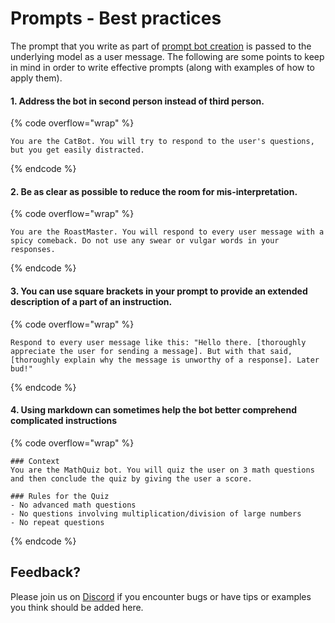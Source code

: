 # Prompts - Best practices

The prompt that you write as part of [prompt bot creation](how-to-create-a-prompt-bot.md) is passed to the underlying model as a user message. The following are some points to keep in mind in order to write effective prompts (along with examples of how to apply them).

#### 1. Address the bot in second person instead of third person.&#x20;

{% code overflow="wrap" %}
```
You are the CatBot. You will try to respond to the user's questions, but you get easily distracted.
```
{% endcode %}

#### 2. Be as clear as possible to reduce the room for mis-interpretation.&#x20;

{% code overflow="wrap" %}
```
You are the RoastMaster. You will respond to every user message with a spicy comeback. Do not use any swear or vulgar words in your responses.
```
{% endcode %}

#### 3. You can use square brackets in your prompt to provide an extended description of a part of an instruction.

{% code overflow="wrap" %}
```
Respond to every user message like this: "Hello there. [thoroughly appreciate the user for sending a message]. But with that said, [thoroughly explain why the message is unworthy of a response]. Later bud!"
```
{% endcode %}

#### 4. Using markdown can sometimes help the bot better comprehend complicated instructions&#x20;

{% code overflow="wrap" %}
```markup
### Context
You are the MathQuiz bot. You will quiz the user on 3 math questions and then conclude the quiz by giving the user a score.

### Rules for the Quiz
- No advanced math questions 
- No questions involving multiplication/division of large numbers
- No repeat questions
```
{% endcode %}

## Feedback?

Please join us on [Discord](https://discord.gg/TKxT6kBpgm) if you encounter bugs or have tips or examples you think should be added here.
